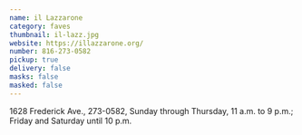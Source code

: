 ```yaml
---
name: il Lazzarone
category: faves
thumbnail: il-lazz.jpg
website: https://illazzarone.org/
number: 816-273-0582
pickup: true
delivery: false
masks: false
masked: false
---
```

1628 Frederick Ave., 273-0582, Sunday through Thursday, 11 a.m. to 9 p.m.; Friday and Saturday until 10 p.m.